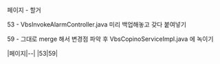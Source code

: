 
페이지 - 할거

53 - VbsInvokeAlarmController.java 미리 백업해놓고 갖다 붙여넣기

59 - 그대로 merge 해서 변경점 파악 후 VbsCopinoServiceImpl.java 에 녹이기



|페이지|--|
|53|59|
